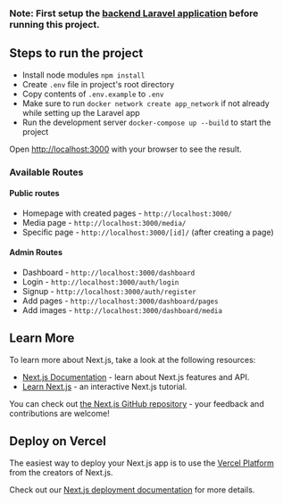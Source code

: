 ### Note: First setup the [backend Laravel application](https://github.com/cmdumar/laravel-cms) before running this project.

## Steps to run the project

- Install node modules `npm install`
- Create `.env` file in project's root directory
- Copy contents of `.env.example` to `.env`
- Make sure to run `docker network create app_network` if not already while setting up the Laravel app
- Run the development server `docker-compose up --build` to start the project

Open [http://localhost:3000](http://localhost:3000) with your browser to see the result.

### Available Routes

#### Public routes
- Homepage with created pages - `http://localhost:3000/`
- Media page - `http://localhost:3000/media/`
- Specific page - `http://localhost:3000/[id]/` (after creating a page)

#### Admin Routes
- Dashboard - `http://localhost:3000/dashboard`
- Login - `http://localhost:3000/auth/login`
- Signup - `http://localhost:3000/auth/register`
- Add pages - `http://localhost:3000/dashboard/pages`
- Add images - `http://localhost:3000/dashboard/media`

## Learn More

To learn more about Next.js, take a look at the following resources:

- [Next.js Documentation](https://nextjs.org/docs) - learn about Next.js features and API.
- [Learn Next.js](https://nextjs.org/learn) - an interactive Next.js tutorial.

You can check out [the Next.js GitHub repository](https://github.com/vercel/next.js) - your feedback and contributions are welcome!

## Deploy on Vercel

The easiest way to deploy your Next.js app is to use the [Vercel Platform](https://vercel.com/new?utm_medium=default-template&filter=next.js&utm_source=create-next-app&utm_campaign=create-next-app-readme) from the creators of Next.js.

Check out our [Next.js deployment documentation](https://nextjs.org/docs/app/building-your-application/deploying) for more details.
